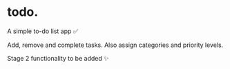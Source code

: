 # todo.

A simple to-do list app ✅

Add, remove and complete tasks.
Also assign categories and priority levels.

Stage 2 functionality to be added ✨
